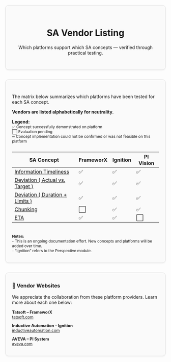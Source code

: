 <div style="border: 1px solid #ddd; border-radius: 10px; padding: 30px 20px; margin: 30px 0; background-color: #fafafa; box-shadow: 0 2px 4px rgba(0,0,0,0.05); text-align: center;">
  <div style="max-width: 600px; margin: 0 auto;">
    <h1 style="margin-bottom: 20px;">SA Vendor Listing</h1>
    <p>Which platforms support which SA concepts — verified through practical testing.</p>
  </div>
</div>

<div style="border: 1px solid #ddd; border-radius: 10px; padding: 30px 20px; margin: 30px 0; background-color: #fafafa; box-shadow: 0 2px 4px rgba(0,0,0,0.05);">

The matrix below summarizes which platforms have been tested for each SA concept.

**Vendors are listed alphabetically for neutrality.**

<div style="height:0.0px;"></div>
<strong>Legend:</strong>  
<div style="font-size: 0.85em;">✅ Concept successfully demonstrated on platform</div>  
<div style="font-size: 0.85em;">⬜ Evaluation pending</div>  
<div style="font-size: 0.85em;">➖ Concept implementation could not be confirmed or was not feasible on this platform</div>


<div style="height:10px;"></div>

| SA Concept | FrameworX | Ignition | PI Vision |
|--------------|-----------|----------|----------|
| [Information Timeliness](../sa-principles/information-timeliness#use-case-for-platform-testing) | ✅ | ✅ | ✅ |
| [Deviation ( Actual vs. Target )](../sa-principles/deviation#use-case-for-platform-testing-1) | ✅ | ✅ | ✅ |
| [Deviation ( Duration + Limits )](../sa-principles/deviation#use-case-for-platform-testing-2) | ✅ | ✅ | ✅ |
| [Chunking](../sa-principles/chunking#use-case-for-platform-testing) | ⬜ | ✅ | ✅ |
| [ETA](../sa-principles/eta#use-case-for-platform-testing) | ✅ | ✅ | ⬜ |

<div style="height:10px;"></div>

<div style="font-size: 0.85em; margin-top: 10px;">
  <strong>Notes:</strong><br>
  - This is an ongoing documentation effort. New concepts and platforms will be added over time.<br>
  - “Ignition” refers to the Perspective module.
</div>

</div>

<!-- New Vendor Websites Section -->
<div style="border: 1px solid #ddd; border-radius: 10px; padding: 30px 20px; margin: 30px 0; background-color: #fafafa; box-shadow: 0 2px 4px rgba(0,0,0,0.05);">
  <h3 style="margin-top: 0;">🔗 Vendor Websites</h3>
  <span style="display:block; height:0.0px;"></span>
  <p style="margin-bottom: 15px;">We appreciate the collaboration from these platform providers. Learn more about each one below:</p>
  <div style="font-size: 0.9em;">
    <ul style="list-style-type: none; padding-left: 0; margin: 0;">
      <li style="margin-bottom: 12px;">
        <strong>Tatsoft – FrameworX</strong><br>
        <a href="https://tatsoft.com/" target="_blank">tatsoft.com</a>
      </li>
      <li style="margin-bottom: 12px;">
        <strong>Inductive Automation – Ignition</strong><br>
        <a href="https://inductiveautomation.com" target="_blank">inductiveautomation.com</a>
      </li>
      <li>
        <strong>AVEVA – PI System</strong><br>
        <a href="https://www.aveva.com/en/products/aveva-pi-system/" target="_blank">aveva.com</a>
      </li>
    </ul>
  </div>
</div>
